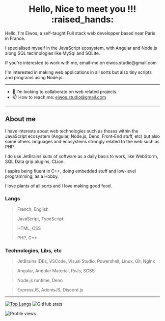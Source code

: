 
<h1 align="center">Hello, Nice to meet you !!! :raised_hands:</h1>
<p>Hello, I'm Eiwos, a self-taught Full stack web developper based near Paris in France.</p>

<p>I specialised myself in the JavaScript ecosystem, with Angular and Node.js along SQL technologies like MySql and SQLite.</p>

<p>If you're interested to work with me, email-me on eiwos.studio@gmail.com</p>
<p>I'm interested in making web applications in all sorts but also tiny scripts and programs using Node.js. </p>

<hr>

- 👯 I’m looking to collaborate on web related projects 
- 📫 How to reach me: eiwos.studio@gmail.com 

<hr>

## About me
<p>I have interests about web technologies such as thoses within the JavaScript ecosystem (Angular, Node.js, Deno, Front-End stuff, etc) but also some others languages and ecosystems strongly related to the web such as PHP.</p>

<p>I do use JetBrains suits of software as a daily basis to work, like WebStorm, SQL Data grip plugins, CLion.</p>

<p>I aspire being fluent in C++, doing embedded stuff and low-level programming, as a Hobby.</p>

<p>I love plants of all sorts and I love making good food.</p>

### Langs
> French, English

> JavaScript, TypeScript 

> HTML, CSS

> PHP, C++

### Technologies, Libs, etc
> JetBrains IDEs, VSCode, Visual Studio, Powershell, Linux, Git, Nginx

> Angular, Angular Material, RxJs, SCSS

> Node.js runtime, Deno

> ExpressJS, AdonisJS, Discord.js


<hr>

[![Top Langs](https://github-readme-stats.vercel.app/api/top-langs/?username=eiwosstdma)](https://github.com/anuraghazra/github-readme-stats)
![GitHub stats](https://github-readme-stats.vercel.app/api?username=eiwosstdma&show_icons=true&count_private=true)

![Profile views](https://gpvc.arturio.dev/eiwosstdma)  
